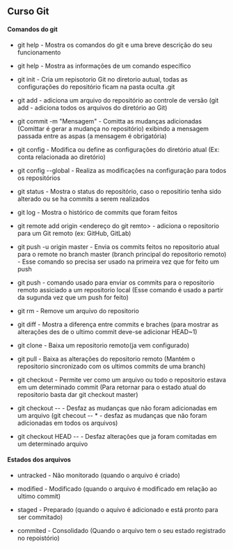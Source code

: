 ## Curso Git 

#### Comandos do git

* git help - Mostra os comandos do git e uma breve descrição do seu funcionamento

* git help <comando> - Mostra as informações de um comando específico 

* git init - Cria um repisotorio Git no diretorio autual, todas as configurações do repositório ficam na pasta oculta .git

* git add <arquivo> - adiciona um arquivo do repositório ao controle de versão (git add - adiciona todos os arquivos do diretório ao Git)

* git commit -m "Mensagem" - Comitta as mudanças adicionadas (Comittar é gerar a mudança no repositório) exibindo a mensagem passada entre as aspas (a mensagem é obrigatória)

* git config - Modifica ou define as configurações do diretório atual (Ex: conta relacionada ao diretório)

* git config --global - Realiza as modificações na configuração para todos os repositórios

* git status - Mostra o status do repositório, caso o repositirio tenha sido alterado ou se ha commits a serem realizados

* git log - Mostra o histórico de commits que foram feitos

* git remote add origin <endereço do git remto> - adiciona o repositorio para um Git remoto (ex: GitHub, GitLab)

* git push -u origin master - Envia os commits feitos no repositorio atual para o remote no branch master (branch principal do repositorio remoto) - Esse comando so precisa ser usado na primeira vez que for feito um push

* git push - comando usado para enviar os commits para o repositorio remoto assiciado a um repositorio local (Esse comando é usado a partir da sugunda vez que um push for feito) 

* git rm <arquivo> - Remove um arquivo do repositorio

* git diff - Mostra a diferença entre commits e braches (para mostrar as alterações des de o ultimo commit deve-se adicionar HEAD~1)

* git clone - Baixa um repositorio remoto(ja vem configurado)

* git pull - Baixa as alterações do repositorio remoto (Mantém o repositorio sincronizado com os ultimos commits de uma branch)

* git checkout <commit> <file> - Permite ver como um arquivo ou todo o repositorio estava em um determinado commit (Para retornar para o estado atual do repositorio basta dar git checkout master)

* git checkout -- <arquivo> - Desfaz as mudanças que não foram adicionadas em um arquivo (git checout -- * - desfaz as mudanças que não foram adicionadas em todos os arquivos)

* git checkout HEAD -- <arquivo> - Desfaz alterações que ja foram comitadas em um determinado arquivo

#### Estados dos arquivos

* untracked - Não monitorado (quando o arquivo é criado)

* modified - Modificado (quando o arquivo é modificado em relação ao ultimo commit)

* staged - Preparado (quando o aquivo é adicionado e está pronto para ser commitado)

* commited - Consolidado (Quando o arquivo tem o seu estado registrado no repoistório)


